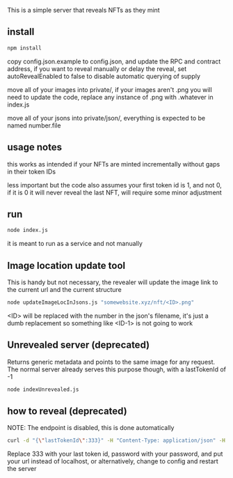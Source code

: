 This is a simple server that reveals NFTs as they mint

## install

```bash
npm install
```

copy config.json.example to config.json, and update the RPC and contract address, if you want to reveal manually or delay the reveal, set autoRevealEnabled to false to disable automatic querying of supply

move all of your images into private/, if your images aren't .png you will need to update the code, replace any instance of .png with .whatever in index.js

move all of your jsons into private/json/, everything is expected to be named number.file

## usage notes

this works as intended if your NFTs are minted incrementally without gaps in their token IDs

less important but the code also assumes your first token id is 1, and not 0, if it is 0 it will never reveal the last NFT, will require some minor adjustment

## run

```bash
node index.js
```

it is meant to run as a service and not manually

## Image location update tool

This is handy but not necessary, the revealer will update the image link to the current url and the current structure

```bash
node updateImageLocInJsons.js "somewebsite.xyz/nft/<ID>.png"
```

\<ID\> will be replaced with the number in the json's filename, it's just a dumb replacement so something like \<ID-1\> is not going to work

## Unrevealed server (deprecated)

Returns generic metadata and points to the same image for any request. The normal server already serves this purpose though, with a lastTokenId of -1

```bash
node indexUnrevealed.js
```

## how to reveal (deprecated)

NOTE: The endpoint is disabled, this is done automatically

```bash
curl -d "{\"lastTokenId\":333}" -H "Content-Type: application/json" -H "Authorization: password" -X POST http://localhost:3000/api/post/updateLastTokenId
```

Replace 333 with your last token id, password with your password, and put your url instead of localhost, or alternatively, change to config and restart the server
